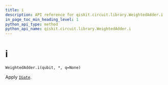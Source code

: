 ```yaml
---
title: i
description: API reference for qiskit.circuit.library.WeightedAdder.i
in_page_toc_min_heading_level: 1
python_api_type: method
python_api_name: qiskit.circuit.library.WeightedAdder.i
---
```


# i

<span id="qiskit.circuit.library.WeightedAdder.i" />

`WeightedAdder.i(qubit, *, q=None)`

Apply [`IGate`](qiskit.circuit.library.IGate "qiskit.circuit.library.IGate").

